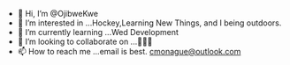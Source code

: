 - 👋 Hi, I’m @OjibweKwe
- 👀 I’m interested in ...Hockey,Learning New Things, and I being outdoors.
- 🌱 I’m currently learning ...Wed Development
- 💞️ I’m looking to collaborate on ...🤷🏻‍♀️
- 📫 How to reach me ...email is best. cmonague@outlook.com

<!---
OjibweKwe/OjibweKwe is a ✨ special ✨ repository because its `README.md` (this file) appears on your GitHub profile.
You can click the Preview link to take a look at your changes.
--->
